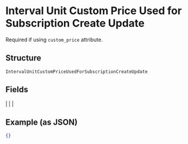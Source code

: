 
# Interval Unit Custom Price Used for Subscription Create Update

Required if using `custom_price` attribute.

## Structure

`IntervalUnitCustomPriceUsedForSubscriptionCreateUpdate`

## Fields

|  |
| 

## Example (as JSON)

```json
{}
```

